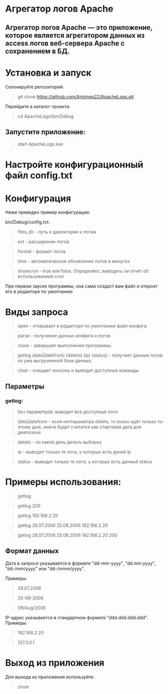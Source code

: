 # Агрегатор логов Apache

## Агрегатор логов Apache — это приложение, которое является агрегатором данных из access логов веб-сервера Apache с сохранением в БД.

# Установка и запуск
Склонируйте репозиторий:

>git clone https://github.com/Antongo22/ApacheLogs.git

Перейдите в каталог проекта:

>cd ApacheLogs/bin/Debug

## Запустите приложение:
> start ApacheLogs.exe


# Настройте конфигурационный файл config.txt

# Конфигурация
Ниже приведен пример конфигурации:

bin/Debug/config.txt:
>files_dir - путь к директории к логам

>ext - расширение логов

>format - формат логов

>time - автоматическое обновление логов в минутах

>showcron - true или false. Определяет, выводить ли отчёт об использованиие cron

При первом зауске программы, она сама создаст вам файл и откроет его в редакторе по умолчанию

# Виды запроса
>open - открывает в редакторе по умолчанию файл конфига.

>parse - получение данных конфига и логов

>close - завершает выполнение программы.

>getlog (date|datefrom) (dateto) (ip) (status) - получает данные логов из уже выгруженной базе данных.

>clear - очищает консоль и выводит доступные команды.

## Параметры
### getlog:
> без параметров: выводит все доступные логи

> date|datefrom - если нетпараметра dateto, то поиск идёт только по этому дню, иначе будет считатся как стартовая дата для диапозона

>dateto - по какой день делать выборку

>ip - выводит только те логи, у которых есть даннй ip

>status - выводит только те логи, у которых есть данный status

# Примеры использования:

>getlog

>getlog 200

>getlog 192.168.2.20

>getlog 28.07.2006 25.08.2006 192.168.2.20

>getlog 28.07.2006 25.08.2006 192.168.2.20 200

## Формат данных
Дата в запросе указывается в формате "dd-mm-yyyy", "dd.mm.yyyy", "dd-/mm/yyyy" или "dd-/mmm/yyyy". 

Примеры:
>28.07.2006

>25-08-2006

>09/Aug/2006

IP-адрес указывается в стандартном формате "ddd.ddd.ddd.ddd". Примеры:

>192.168.2.20

>127.0.0.1

# Выход из приложения
Для выхода из приложения используйте:
>close
